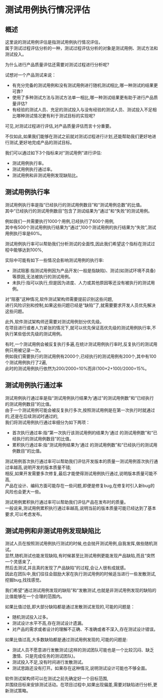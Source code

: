 # 测试用例执行情况评估

## 概述

这里说的测试用例评估是指测试用例执行情况评估，   
属于测试过程评估分析的一种，测试过程评估分析的对象是测试用例、测试方法和测试投入。

为什么进行产品质量评估还需要对测试过程进行分析呢?

试想对一个产品测试来说：

- 有充分完备的测试用例和没有测试用例进行随机测试相比,哪一种测试的结果更可靠?
- 使用了多种测试方法与测试方法单一相比,哪一种测试结果更有助于进行产品质量评估?
- 有经验的测试人员、充足的测试投入与没有经验的测试人员、测试投入不足相比哪种测试情况更有利于测试目标的实现呢?

可见,对测试过程进行评估,对产品质量评估而言十分重要。

不仅如此,如果我们能够在测试之前就对测试过程进行计划,还能帮助我们更好地进行测试,更好地完成产品的测试目标。

我们可以通过如下3个指标来对“测试用例”进行评估:

- 测试用例执行率。
- 测试用例执行通过率。
- 测试用例和非测试用例发现缺陷比。

## 测试用例执行率

测试用例执行率是指“已经执行的测试用例数目”和“测试用例总数”的比值。   
其中“已经执行的测试用例数目”包含了测试结果为“通过”和“失败”的测试用例。

例如我们一共需要执行1000个用例,已经执行了600个用例,   
其中有500个测试用例执行结果为“通过”,100个测试用例的执行结果为“失败”,测试用例执行率是60%。

测试用例执行率可以帮助我们分析测试的全面性,因此我们希望这个指标在测试过程中能够达到100%,

实际中可能有如下一些情况会影响测试用例的执行率:

- 测试阻塞:指测试用例因为产品开发(一般是指缺陷)、测试(如测试环境不具备)等原因,无法被执行的测试用例。
- 未执行:指可以执行,但是因为进度、人力或其他原因等还没有被执行的测试用例。

对“阻塞”这种情况,软件测试架构师需要提前识别这些问题,   
进行风险识别和控制,如果这些问题已经是“缺陷”了,就需要要求开发人员优先解决这些问题。

此外,软件测试架构师还需要对测试用例划分优先级。   
在项目进行或者人力紧张的情况下,就可以优先保证高优先级的测试用例执行率,不执行某些低优先级的测试用例。

有时,一个测试用例会被反复执行多遍,在统计测试用例执行率时,反复执行的测试用例只用被记录一次。   
例如我们需要执行的测试用例有2000个,已经执行的测试用例有200个,其中有100个测试用例执行了2遍,   
此时的测试用例执行依然为200/2000=10%而非(100×2+100)/2000=15%。

## 测试用例执行通过率

测试用例执行通过率是指“测试用例执行结果为‘通过”的测试用例数”和“已经执行的测试用例数目”的比值。   
由于一个测试用例可能会被反复执行多次,按照测试用例是在第一次执行时就通过的,还是在后续测试时通过的,   
我们将测试用例执行通过率细分为如下两项：   
- 首次执行通过率:指“第一次执行该测试用例的结果为‘通过 的测试用例数”和“已经执行的测试用例数目”的比值。
- 累积执行通过率:指“测试用例结果为‘通过 的测试用例数”和“已经执行的测试用例数目”的比值。

测试用例首次执行通过率可以帮助我们评估开发版本的质量一测试用例首次执行通过率越高,说明开发的版本质量不错;   
相反,如果开发需要多次修复,最后才能使得测试用例执行通过,说明版本质量可能不高,   
产品在设计、编码方面可能存在一些问题,即便是修复bug,在修复时引入新bug的风险也会更大一些。

测试用例累积执行通过率可以帮助我们评估产品在发布时的质量。   
一般说来,测试用例累积执行通过率越高,说明当前的版本质量可能已经达到了基本要求,可以考虑发布。

## 测试用例和非测试用例发现缺陷比

测试人员在按照测试用例执行测试的时候,也会抛开测试用例,自我发挥,做些随机测试。   
显然,随机测试也能发现缺陷,有时候甚至比测试用例更能发现产品缺陷,而且“突然一个灵感来了,   
然后去测试,并且真的发现了产品缺陷”的过程,会让人很有成就感。   
因此在团队中,我们往往会鼓励大家在执行测试用例的时候适当进行一些发散测试,挖掘bug,找找感觉。

我们希望“通过测试用例发现的缺陷”和“发散测试,也就是非测试用例发现的缺陷的比值能够在一个合理的范围内。

如果比值过低,即大部分缺陷都是通过发散测试发现的,可能的问题是：   
- 随机测试投入过多。
- 测试设计水平不高,存在测试设计遗漏。
- 对产品的需求或者设计的理解不正确、不准确或者不深入,存在测试设计错误。

如果比值过高,大多数缺陷都是通过测试用例发现的,可能的问题是:   
- 测试人员不愿意进行发散测试(这样的测试团队可能也是一个比较沉闷、缺乏激情、只是完成任务的测试团队)。
- 测试投入不足,没有时间进行发散测试。
- 测试思路还没有打开。如果存在这种情况,说明测试设计可能也不够全面。

软件测试架构师可以在测试之前先确定好一个目标范围,   
并围绕目标来安排测试活动。在项目过程中,如果出现偏差,需要对缺陷进行分析,更新测试策略。


